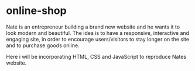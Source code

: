# online-shop

Nate is an entrepreneur building a brand new website and he wants it to look modern and beautiful. The idea is to have a responsive, interactive and engaging site, in order to encourage users/visitors to stay longer on the site and to purchase goods online.

Here i will be incorporating HTML, CSS and JavaScript to reproduce Nates website.
